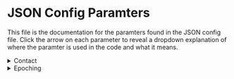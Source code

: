 # JSON Config Paramters

This file is the documentation for the paramters found in the JSON config file. Click the arrow on each parameter to reveal a dropdown explanation of where the paramter is used in the code and what it means. 

<details>
<summary>Contact</summary>
Where: sendEmail function is called at the end of each fcp_# step, and contact is passed as a parameter.
<br>
Meaning: Email address to which to send pipeline’s progress updates (contained in square brackets, [ ])
</details>

<details>
<summary>Epoching</summary>
Where: fcp_1_TaskEpoching.
<br>
Meaning: Epoch the data into trials
  <br>
  1. Period
  - where:
  - meaning:
  <br>
  2. Total time
  - where:
  - meaning:
  <br>
  3. Head Motion
    where:
    meaning: 
    a. threshold
      - where: 
      - meaning:
</details>
